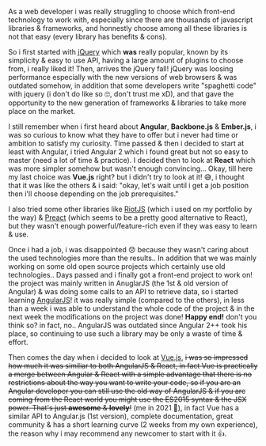 <p>
    As a web developer i was really struggling to choose which front-end technology to work with, especially since there are thousands of javascript libraries & frameworks, and honnestly choose among all these libraries is not that easy (every library has benefits & cons).
</p>
<p class="mgt-10">
    So i first started with <a href="https://jquery.com/" target="_blank">jQuery</a> which <b>was</b> really popular, known by its simplicity & easy to use API, having a large amount of plugins to choose from, i really liked it! Then, arrives the jQuery fall! jQuery was loosing performance especially with the new versions of web browsers & was outdated somehow, in addition that some developers write "spaghetti code" with jquery (i don't do like so 🙄, don't trust me xD), and that gave the opportunity to the new generation of frameworks & libraries to take more place on the market.
</p>
<p class="mgt-10">
    I still remember when i first heard about <b>Angular</b>, <b>Backbone.js</b> & <b>Ember.js</b>, i was so curious to know what they have to offer but i never had time or ambition to satisfy my curiosity. Time passed & then i decided to start at least with Angular, i tried Angular 2 which i found great but not so easy to master (need a lot of time & practice). I decided then to look at <b>React</b> which was more simpler somehow but wasn't enough convincing... Okay, till here my last choice was <b>Vue.js</b> right? but i didn't try to look at it! 😅, i thought that it was like the others & i said: "okay, let's wait until i get a job position then i'll choose depending on the job prerequisites."
</p>
<p class="mgt-10">
    I also tried some other libraries like <a href="https://riot.js.org/" target="_blank">RiotJS</a> (which i used on my portfolio by the way) & <a href="https://preactjs.com/" target="_blank">Preact</a> (which seems to be a pretty good alternative to React), but they wasn't enough powerful/feature-rich even if they was easy to learn & use.
</p>
<p class="mgt-10">
    Once i had a job, i was disappointed 😞 because they wasn't caring about the used technologies more than the results.. In addition that we was mainly working on some old open source projects which certainly use old technologies.. Days passed and i finally got a front-end project to work on! the project was mainly written in AnuglarJS (the 1st & old version of Angular) & was doing some calls to an API to retrieve data, so i started learning <a href="https://angularjs.org/" target="_blank">AngularJS</a>! it was really simple (compared to the others), in less than a week i was able to understand the whole code of the project & in the next week the modifications on the project was done! <b>Happy end!</b> don't you think so? in fact, no.. AngularJS was outdated since Angular 2++ took his place, so continuing to use such a library may be only a waste of time & effort.
</p>
<p class="mgt-10">
    Then comes the day when i decided to look at <a href="https://vuejs.org/" target="_blank">Vue.js</a>, <span style="text-decoration: line-through;">i was so impressed how much it was similiar to both AngularJS & React, in fact Vue is practically a merge between Angular & React with a simple advantage that there is no restrictions about the way you want to write your code, so if you are an Angular developer you can still use the old way of AngularJS & if you are coming from the React world you might use the ES2015 syntax & the JSX power. That's just <b>awesome</b> & <b>lovely</b>!</span> (me in 2021 🤦), in fact Vue has a similar API to Angular.js (1st version), complete documentation, great community & has a short learning curve (2 weeks from my own experience), the reason why i may recommend any newcomer to start with it 👍.
</p>